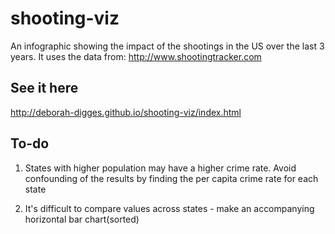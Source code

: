 # shooting-viz
An infographic showing the impact of the shootings in the US over the last 3 years. It uses the data from: http://www.shootingtracker.com

## See it here
http://deborah-digges.github.io/shooting-viz/index.html


## To-do

1. States with higher population may have a higher crime rate. Avoid confounding of the results by finding the per capita crime rate for each state

2. It's difficult to compare values across states - make an accompanying horizontal bar chart(sorted)

